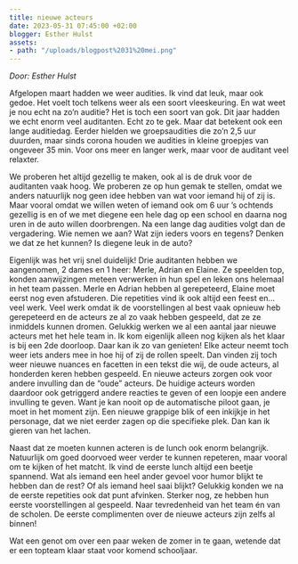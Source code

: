 ```yaml
---
title: nieuwe acteurs
date: 2023-05-31 07:45:00 +02:00
blogger: Esther Hulst
assets:
- path: "/uploads/blogpost%2031%20mei.png"
---
```


*Door: Esther Hulst*

Afgelopen maart hadden we weer audities. Ik vind dat leuk, maar ook gedoe. Het voelt toch telkens weer als een soort vleeskeuring. En wat weet je nou echt na zo’n auditie? Het is toch een soort van gok. Dit jaar hadden we echt enorm veel auditanten. Echt zo te gek. Maar dat betekent  ook een lange auditiedag. Eerder hielden we groepsaudities die zo’n 2,5 uur duurden, maar sinds corona houden we audities in kleine groepjes van ongeveer 35 min. Voor ons meer en langer werk, maar voor de auditant veel relaxter. 

We proberen het altijd gezellig te maken, ook al is de druk voor de auditanten vaak hoog. We proberen ze op hun gemak te stellen, omdat we anders natuurlijk nog geen idee hebben van wat voor iemand hij of zij is. Maar vooral omdat we willen weten of iemand ook om 6 uur ’s ochtends gezellig is en of we met diegene een hele dag op een school en daarna nog uren in de auto willen doorbrengen. Na een lange dag audities volgt dan de vergadering. Wie nemen we aan? Wat zijn ieders voors en tegens? Denken we dat ze het kunnen? Is diegene leuk in de auto?

Eigenlijk was het vrij snel duidelijk! Drie auditanten hebben we aangenomen, 2 dames en 1 heer: Merle, Adrian en Elaine. Ze speelden top, konden aanwijzingen meteen verwerken in hun spel en leken ons helemaal in het team passen. Merle en Adrian hebben al gerepeteerd, Elaine moet eerst nog even afstuderen. Die repetities vind ik ook altijd een feest en... veel werk. Veel werk omdat ik de voorstellingen al best vaak opnieuw heb gerepeteerd en de acteurs ze al zo vaak hebben gespeeld, dat ze ze inmiddels kunnen dromen. Gelukkig werken we al een aantal jaar nieuwe acteurs met het hele team in. Ik kom eigenlijk alleen nog kijken als het klaar is bij een 2de doorloop. Daar kan ik zo van genieten! Elke acteur neemt toch weer iets anders mee in hoe hij of zij de rollen speelt. Dan vinden zij toch weer nieuwe nuances en facetten in een tekst die wij, de oude acteurs, al honderden keren hebben gespeeld. En nieuwe acteurs zorgen ook voor andere invulling dan de “oude” acteurs. De huidige acteurs worden daardoor ook getriggerd andere reacties te geven of een loopje een andere invulling te geven. Want je kan nooit op de automatische piloot gaan, je moet in het moment zijn. Een nieuwe grappige blik of een inkijkje in het personage, dat we niet eerder zagen op die specifieke plek. Dan kan ik gieren van het lachen. 

Naast dat ze moeten kunnen acteren is de lunch ook enorm belangrijk. Natuurlijk om goed doorvoed weer verder te kunnen repeteren, maar vooral om te kijken of het matcht. Ik vind de eerste lunch altijd een beetje spannend. Wat als iemand een heel ander gevoel voor humor blijkt te hebben dan de rest? Of als iemand heel saai blijkt? Gelukkig konden we na de eerste repetities ook dat punt afvinken. Sterker nog, ze hebben hun eerste voorstellingen al gespeeld. Naar tevredenheid van het team én van de scholen. De eerste complimenten over de nieuwe acteurs zijn zelfs al binnen!

Wat een genot om over een paar weken de zomer in te gaan, wetende dat er een topteam klaar staat voor komend schooljaar.